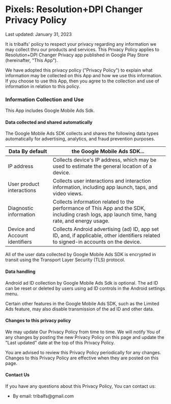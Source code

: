 # Pixels: Resolution+DPI Changer Privacy Policy
Last updated: January 31, 2023

It is tribalfs' policy to respect your privacy regarding any information we may collect  thru our products and services.   This Privacy Policy applies to  Resolution+DPI Changer Privacy app published in Google Play Store (hereinafter,  "This  App").  

We have adopted this privacy policy ("Privacy Policy") to explain what information may be collected on this App and how we use this information.   If you choose to use this App, then you agree to the collection and use of information in relation to this policy. 


### Information Collection and Use

This App includes Google Mobile Ads Sdk.

#### Data collected and shared automatically
 The Google Mobile Ads SDK collects and shares the following data types automatically for advertising, analytics, and fraud prevention purposes.

| Data	By default | the Google Mobile Ads SDK... |
| ------------- | ------------- |
|IP address|Collects device's IP address, which may be used to estimate the general location of a device.|
|User product interactions	|Collects user interactions and interaction information, including app launch, taps, and video views.|
|Diagnostic information	|Collects information related to the performance of This App and the SDK, including crash logs, app launch time, hang rate, and energy usage.|
|Device and Account identifiers	|Collects Android advertising (ad) ID, app set ID, and, if applicable, other identifiers related to signed-in accounts on the device.|

All of the user data collected by Google Mobile Ads SDK is encrypted in transit using the Transport Layer Security (TLS) protocol.

#### Data handling
Android ad ID collection by Google Mobile Ads Sdk is optional. The ad ID can be reset or deleted by users using ad ID controls in the Android settings menu. 

Certain other features in the Google Mobile Ads SDK, such as the Limited Ads feature, may also disable transmission of the ad ID and other data.

#### Changes to this privacy policy
We may update Our Privacy Policy from time to time. We will notify You of any changes by posting the new Privacy Policy on this page and update the &quot;Last updated&quot; date at the top of this Privacy Policy.

You are advised to review this Privacy Policy periodically for any changes. Changes to this Privacy Policy are effective when they are posted on this page.

#### Contact Us
<p>If you have any questions about this Privacy Policy, You can contact us:</p>
<ul>
<li>By email: tribalfs@gmail.com</li>
</ul>


